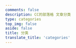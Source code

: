 ```yaml
---
comments: false
description: CC的部落格 文章分类
type: categories
top_img: false
aside: false
title: 分类
translate_title: 'categories'
---
```

